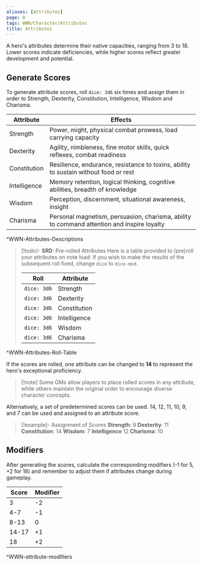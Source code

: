 ```yaml
---
aliases: [Attributes]
page: 8
tags: WWN/Character/Attributes
title: Attributes
---
```


A hero's attributes determine their native capacities, ranging from 3 to 18. Lower scores indicate deficiencies, while higher scores reflect greater development and potential. 

## Generate Scores

To generate attribute scores, roll `dice: 3d6` six times and assign them in order to Strength, Dexterity, Constitution, Intelligence, Wisdom and Charisma.

| **Attribute** | **Effects**                                                                                |
|---------------|--------------------------------------------------------------------------------------------|
| Strength      | Power, might, physical combat prowess, load carrying capacity                              |
| Dexterity     | Agility, nimbleness, fine motor skills, quick reflexes, combat readiness                   |
| Constitution  | Resilience, endurance, resistance to toxins, ability to sustain without food or rest       |
| Intelligence  | Memory retention, logical thinking, cognitive abilities, breadth of knowledge              |
| Wisdom        | Perception, discernment, situational awareness, insight                                    |
| Charisma      | Personal magnetism, persuasion, charisma, ability to command attention and inspire loyalty |
^WWN-Attributes-Descriptions

> [!todo]- **SRD**: Pre-rolled Attributes
> Here is a table provided to (pre)roll your attributes on note load. If you wish to make the results of the subsequent roll fixed, change `dice` to `dice-mod`.
>
> | Roll        | Attribute    |
> |-------------|--------------|
> | `dice: 3d6` | Strength     |
> | `dice: 3d6` | Dexterity    |
> | `dice: 3d6` | Constitution |
> | `dice: 3d6` | Intelligence |
> | `dice: 3d6` | Wisdom       |
> | `dice: 3d6` | Charisma     |
^WWN-Attributes-Roll-Table

If the scores are rolled, one attribute can be changed to **14** to represent the hero's exceptional proficiency. 

>[!note] Some GMs allow players to place rolled scores in any attribute, while others maintain the original order to encourage diverse character concepts. 

Alternatively, a set of predetermined scores can be used. 14, 12, 11, 10, 9, and 7 can be used and assigned to an attribute score.

> [!example]- Assignment of Scores
> **Strength**: 9
> **Dexterity**: 11
> **Constitution**: 14
> **Wisdom**: 7
> **Intelligence** 12
> **Charisma**: 10

## Modifiers

After generating the scores, calculate the corresponding modifiers (-1 for 5, +2 for 18) and remember to adjust them if attributes change during gameplay.

| Score | Modifier |
|-------|----------|
| 3     | -2       |
| 4-7   | -1       |
| 8-13  | 0        |
| 14-17 | +1       |
| 18    | +2       |
^WWN-attribute-modifiers
